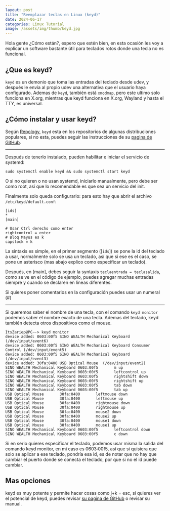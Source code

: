 ```yaml
---
layout: post
title: "Reemplazar teclas en Linux (keyd)"
date: 2024-06-17
categories: Linux Tutorial
image: /assets/img/thumb/keyd.jpg
---
```


Hola gente ¿Cómo están?, espero que estén bien, en esta ocasión les voy a explicar un software bastante útil para teclados rotos donde una tecla no es funcional.

## ¿Que es keyd?

`keyd` es un demonio que toma las entradas del teclado desde udev, y después le envía al propio udev una alternativa que el usuario haya configurado. Ademas de `keyd`, también está `xmodmap`, pero este ultimo solo funciona en X.org, mientras que keyd funciona en X.org, Wayland y hasta el TTY,  es universal.

## ¿Cómo instalar y usar keyd?

Según [Repology](https://repology.org/project/keyd/versions), `keyd` esta en los repositorios de algunas distribuciones populares, si no esta, puedes seguir las instrucciones de su [pagina de GitHub](https://github.com/rvaiya/keyd).

---

Después de tenerlo instalado, pueden habilitar e iniciar el servicio de systemd:
```
sudo systemctl enable keyd && sudo systemctl start keyd
```
O si no quieren o no usan systemd, iniciarlo manualmente, pero debe ser como root, así que lo recomendable es que sea un servicio del init.

Finalmente solo queda configurarlo: para esto hay que abrir el archivo `/etc/keyd/default.conf`:

```
[ids]
*
[main]

# Usar Ctrl derecho como enter
rightcontrol = enter
# Bloq Mayus es k
capslock = k
```

La sintaxis es simple, en el primer segmento ([`ids`]) se pone la id del teclado a usar, normalmente solo se usa un teclado, así que si ese es el caso, se pone un asterisco (mas abajo explico como especificar un teclado).

Después, en [main], debes seguir la syntaxis `teclaentrada = teclasalida`, como se ve en el código de ejemplo, puedes agregar muchas entradas siempre y cuando se declaren en lineas diferentes.

Si quieres poner comentarios en la configuración puedes usar un numeral (#)

---

Si queremos saber el nombre de una tecla, con el comando `keyd monitor` podemos saber el nombre exacto de una tecla. Ademas del teclado, keyd también detecta otros dispositivos como el mouse.

```
ItsZariep@PC~-> keyd monitor
device added: 0603:00f5 SINO WEALTH Mechanical Keyboard (/dev/input/event6)
device added: 0603:00f5 SINO WEALTH Mechanical Keyboard Consumer Control (/dev/input/event5)
device added: 0603:00f5 SINO WEALTH Mechanical Keyboard (/dev/input/event3)
device added: 30fa:0400 USB Optical Mouse  (/dev/input/event2)
SINO WEALTH Mechanical Keyboard 0603:00f5       m up
SINO WEALTH Mechanical Keyboard 0603:00f5       leftcontrol up
SINO WEALTH Mechanical Keyboard 0603:00f5       rightshift down
SINO WEALTH Mechanical Keyboard 0603:00f5       rightshift up
SINO WEALTH Mechanical Keyboard 0603:00f5       tab down
SINO WEALTH Mechanical Keyboard 0603:00f5       tab up
USB Optical Mouse       30fa:0400       leftmouse down
USB Optical Mouse       30fa:0400       leftmouse up
USB Optical Mouse       30fa:0400       rightmouse down
USB Optical Mouse       30fa:0400       rightmouse up
USB Optical Mouse       30fa:0400       mouse2 down
USB Optical Mouse       30fa:0400       mouse2 up
USB Optical Mouse       30fa:0400       mouse1 down
USB Optical Mouse       30fa:0400       mouse1 up
SINO WEALTH Mechanical Keyboard 0603:00f5       leftcontrol down
SINO WEALTH Mechanical Keyboard 0603:00f5       c down
```

Si en serio quieres especificar el teclado, podemos usar misma la salida del comando keyd monitor, en mi caso es 0603:00f5, así que si quisiera que solo se aplicar a ese teclado, pondría esa id, es de notar que no hay que cambiar el puerto donde se conecta el teclado, por que si no el id puede cambiar.

## Mas opciones

keyd es muy potente y permite hacer cosas como j+k = esc, si quieres ver el potencial de keyd, puedes revisar [su pagina de GitHub](https://github.com/rvaiya/keyd) o revisar su manual.
